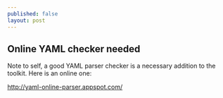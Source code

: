 ```yaml
---
published: false
layout: post
---
```


## Online YAML checker needed

Note to self, a good YAML parser checker is a necessary addition to the toolkit.  Here is an online one:

http://yaml-online-parser.appspot.com/
